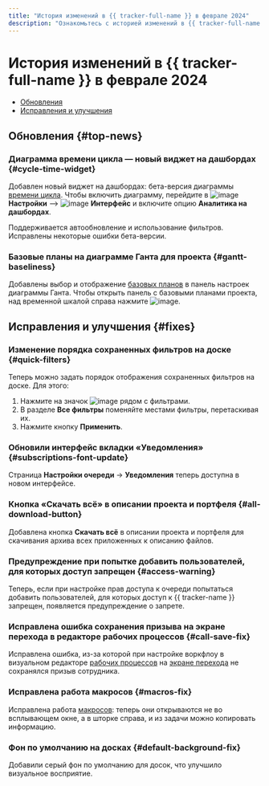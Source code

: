 ```yaml
---
title: "История изменений в {{ tracker-full-name }} в феврале 2024"
description: "Ознакомьтесь с историей изменений в {{ tracker-full-name }} за февраль 2024."
---
```


# История изменений в {{ tracker-full-name }} в феврале 2024

* [Обновления](#top-news)
* [Исправления и улучшения](#fixes)

## Обновления {#top-news}


### Диаграмма времени цикла — новый виджет на дашбордах {#cycle-time-widget}

Добавлен новый виджет на дашбордах: бета-версия диаграммы [времени цикла](../user/cycle-time.md). Чтобы включить диаграмму, перейдите в ![image](../../_assets/tracker/svg/settings.svg) **Настройки** ⟶ ![image](../../_assets/tracker/svg/interface.svg) **Интерфейс** и включите опцию **Аналитика на дашбордах**.

Поддерживается автообновление и использование фильтров. Исправлены некоторые ошибки бета-версии.

### Базовые планы на диаграмме Ганта для проекта {#gantt-baseliness}

Добавлены выбор и отображение [базовых планов](../gantt/project.md#baselines) в панель настроек диаграммы Ганта. Чтобы открыть панель с базовыми планами проекта, над временной шкалой справа нажмите ![image](../../_assets/console-icons/clock-arrow-rotate-left.svg).


## Исправления и улучшения {#fixes}

### Изменение порядка сохраненных фильтров на доске {#quick-filters}

Теперь можно задать порядок отображения сохраненных фильтров на доске. Для этого:

1. Нажмите на значок ![image](../../_assets/console-icons/gear.svg) рядом с фильтрами.
1. В разделе **Все фильтры** поменяйте местами фильтры, перетаскивая их.
1. Нажмите кнопку **Применить**.

### Обновили интерфейс вкладки «Уведомления» {#subscriptions-font-update}

Страница **Настройки очереди** → **Уведомления** теперь доступна в новом интерфейсе.

### Кнопка «Скачать всё» в описании проекта и портфеля {#all-download-button}

Добавлена кнопка **Скачать всё** в описании проекта и портфеля для скачивания архива всех приложенных к описанию файлов.

### Предупреждение при попытке добавить пользователей, для которых доступ запрещен {#access-warning}

Теперь, если при настройке прав доступа к очереди попытаться добавить пользователей, для которых доступ к {{ tracker-name }} запрещен, появляется предупреждение о запрете.


### Исправлена ошибка сохранения призыва на экране перехода в редакторе рабочих процессов {#call-save-fix}

Исправлена ошибка, из-за которой при настройке воркфлоу в визуальном редакторе [рабочих процессов](../manager/workflow.md) на [экране перехода](../manager/workflow-action-edit.md#screen) не сохранялся призыв сотрудника.

### Исправлена работа макросов {#macros-fix}

Исправлена работа [макросов](../manager/create-macroses.md): теперь они открываются не во всплывающем окне, а в шторке справа, и из задачи можно копировать информацию.

### Фон по умолчанию на досках {#default-background-fix}

Добавили серый фон по умолчанию для досок, что улучшило визуальное восприятие.
